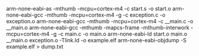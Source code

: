 arm-none-eabi-as -mthumb -mcpu=cortex-m4 -c start.s -o start.o
arm-none-eabi-gcc -mthumb  -mcpu=cortex-m4 -g  -c exception.c -o exception.o
arm-none-eabi-gcc -mthumb -mcpu=cortex-m4 -c __main.c -o __main.o
arm-none-eabi-gcc -mthumb -mapcs-frame -mthumb-interwork  -mcpu=cortex-m4  -g -c main.c -o main.o
arm-none-eabi-ld start.o main.o __main.o exception.o  -Tlink.ld -o example.elf
arm-none-eabi-objdump -S example.elf > dump.txt